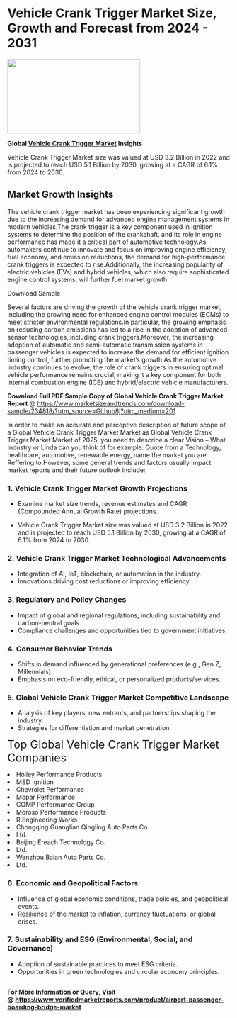 <H1>Vehicle Crank Trigger Market Size, Growth and Forecast from 2024 - 2031</H1><img class="aligncenter size-medium wp-image-584254" src="https://thirdeyenews.in/wp-content/uploads/2024/09/Global-Market-Research-300x168.jpeg" alt="" width="300" height="168" /><p><strong>Global&nbsp;<a href="https://www.marketsizeandtrends.com/download-sample/234818/?utm_source=Github8j?utm_medium=201">Vehicle Crank Trigger Market</a> Insights</strong></p><p>Vehicle Crank Trigger Market size was valued at USD 3.2 Billion in 2022 and is projected to reach USD 5.1 Billion by 2030, growing at a CAGR of 6.1% from 2024 to 2030.</p><p><h2>Market Growth Insights</h2> <p>The vehicle crank trigger market has been experiencing significant growth due to the increasing demand for advanced engine management systems in modern vehicles.The crank trigger is a key component used in ignition systems to determine the position of the crankshaft, and its role in engine performance has made it a critical part of automotive technology.As automakers continue to innovate and focus on improving engine efficiency, fuel economy, and emission reductions, the demand for high-performance crank triggers is expected to rise.Additionally, the increasing popularity of electric vehicles (EVs) and hybrid vehicles, which also require sophisticated engine control systems, will further fuel market growth.</p> <p>Download Sample</p> <p>Several factors are driving the growth of the vehicle crank trigger market, including the growing need for enhanced engine control modules (ECMs) to meet stricter environmental regulations.In particular, the growing emphasis on reducing carbon emissions has led to a rise in the adoption of advanced sensor technologies, including crank triggers.Moreover, the increasing adoption of automatic and semi-automatic transmission systems in passenger vehicles is expected to increase the demand for efficient ignition timing control, further promoting the market’s growth.As the automotive industry continues to evolve, the role of crank triggers in ensuring optimal vehicle performance remains crucial, making it a key component for both internal combustion engine (ICE) and hybrid/electric vehicle manufacturers.<p></p><p><span class=""><strong>Download Full PDF Sample Copy of Global Vehicle Crank Trigger Market Report</strong> @ <a href="https://www.marketsizeandtrends.com/download-sample/234818/?utm_source=Github8j?utm_medium=201" target="_blank">https://www.marketsizeandtrends.com/download-sample/234818/?utm_source=Github8j?utm_medium=201</a></span></p><p>In order to make an accurate and perceptive description of future scope of a Global&nbsp;Vehicle Crank Trigger Market Market as Global&nbsp;Vehicle Crank Trigger Market Market of 2025, you need to describe a clear Vision &ndash; What Industry or Linda can you think of for example: Quote from a Technology, healthcare, automotive, renewable energy, name the market you are Reffering to.However, some general trends and factors usually impact market reports and their future outlook include:</p><h3>1.&nbsp;<strong>Vehicle Crank Trigger Market Growth Projections</strong></h3><ul><li>Examine market size trends, revenue estimates and CAGR (Compounded Annual Growth Rate) projections.</li><li><p>Vehicle Crank Trigger Market size was valued at USD 3.2 Billion in 2022 and is projected to reach USD 5.1 Billion by 2030, growing at a CAGR of 6.1% from 2024 to 2030.</p></li></ul><h3>2.&nbsp;<strong>Vehicle Crank Trigger Market Technological Advancements</strong></h3><ul><li>Integration of AI, IoT, blockchain, or automation in the industry.</li><li>Innovations driving cost reductions or improving efficiency.</li></ul><h3>3.&nbsp;<strong>Regulatory and Policy Changes</strong></h3><ul><li>Impact of global and regional regulations, including sustainability and carbon-neutral goals.</li><li>Compliance challenges and opportunities tied to government initiatives.</li></ul><h3>4.&nbsp;<strong>Consumer Behavior Trends</strong></h3><ul><li>Shifts in demand influenced by generational preferences (e.g., Gen Z, Millennials).</li><li>Emphasis on eco-friendly, ethical, or personalized products/services.</li></ul><h3>5.&nbsp;<strong>Global Vehicle Crank Trigger Market Competitive Landscape</strong></h3><ul><li>Analysis of key players, new entrants, and partnerships shaping the industry.</li><li>Strategies for differentiation and market penetration.</li></ul><p data-pm-slice="1 1 []"><span style="color: inherit; font-family: inherit; font-size: 25px;">Top Global Vehicle Crank Trigger Market Companies</span></p><div class="" data-test-id=""><p><li>Holley Performance Products</li><li> MSD Ignition</li><li> Chevrolet Performance</li><li> Mopar Performance</li><li> COMP Performance Group</li><li> Moroso Performance Products</li><li> R.Engineering Works</li><li> Chongqing Guanglian Qingling Auto Parts Co.</li><li> Ltd.</li><li> Beijing Ereach Technology Co.</li><li> Ltd.</li><li> Wenzhou Baian Auto Parts Co.</li><li> Ltd.</li></p></div><h3>6.&nbsp;<strong>Economic and Geopolitical Factors</strong></h3><ul><li>Influence of global economic conditions, trade policies, and geopolitical events.</li><li>Resilience of the market to inflation, currency fluctuations, or global crises.</li></ul><h3>7.&nbsp;<strong>Sustainability and ESG (Environmental, Social, and Governance)</strong></h3><ul><li>Adoption of sustainable practices to meet ESG criteria.</li><li>Opportunities in green technologies and circular economy principles.</li></ul><h2><strong style="font-size: 14px;">For More Information or Query, Visit @&nbsp;</strong><a style="background-color: #ffffff; font-size: 14px;" href="https://www.marketsizeandtrends.com/report/vehicle-crank-trigger-market/" target="_blank">https://www.verifiedmarketreports.com/product/airport-passenger-boarding-bridge-market</a></h2>